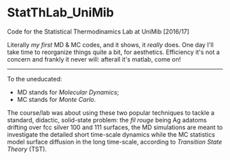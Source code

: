 # StatThLab_UniMib
Code for the Statistical Thermodinamics Lab at UniMib [2016/17]

Literally *my first* MD & MC codes, and it shows, it *really* does. One day I'll take time to reorganize things quite a bit, for aesthetics. Efficiency it's not a concern and frankly it never will: afterall it's matlab, come on!

----------------------------------------------------

To the uneducated: 
- MD stands for *Molecular Dynamics*;
- MC stands for *Monte Carlo*.

The course/lab was about using these two popular techniques to tackle a standard, didactic, solid-state problem: the *fil rouge* being Ag adatoms drifting over fcc silver 100 and 111 surfaces, the MD simulations are meant to investigate the detailed short time-scale dynamics while the MC statistics model surface diffusion in the long time-scale, according to *Transition State Theory* (TST).
